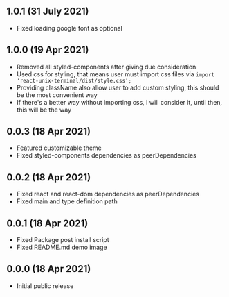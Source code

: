 ## 1.0.1 (31 July 2021)

-   Fixed loading google font as optional

## 1.0.0 (19 Apr 2021)

-   Removed all styled-components after giving due consideration
-   Used css for styling, that means user must import css files via `import 'react-unix-terminal/dist/style.css';`
-   Providing className also allow user to add custom styling, this should be the most convenient way
-   If there's a better way without importing css, I will consider it, until then, this will be the way

## 0.0.3 (18 Apr 2021)

-   Featured customizable theme
-   Fixed styled-components dependencies as peerDependencies

## 0.0.2 (18 Apr 2021)

-   Fixed react and react-dom dependencies as peerDependencies
-   Fixed main and type definition path

## 0.0.1 (18 Apr 2021)

-   Fixed Package post install script
-   Fixed README.md demo image

## 0.0.0 (18 Apr 2021)

-   Initial public release
